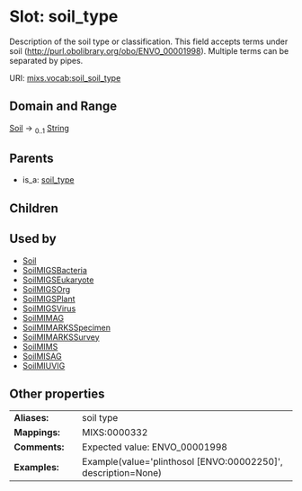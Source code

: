 
# Slot: soil_type


Description of the soil type or classification. This field accepts terms under soil (http://purl.obolibrary.org/obo/ENVO_00001998).  Multiple terms can be separated by pipes.

URI: [mixs.vocab:soil_soil_type](https://w3id.org/mixs/vocab/soil_soil_type)


## Domain and Range

[Soil](Soil.md) &#8594;  <sub>0..1</sub> [String](types/String.md)

## Parents

 *  is_a: [soil_type](soil_type.md)

## Children


## Used by

 * [Soil](Soil.md)
 * [SoilMIGSBacteria](SoilMIGSBacteria.md)
 * [SoilMIGSEukaryote](SoilMIGSEukaryote.md)
 * [SoilMIGSOrg](SoilMIGSOrg.md)
 * [SoilMIGSPlant](SoilMIGSPlant.md)
 * [SoilMIGSVirus](SoilMIGSVirus.md)
 * [SoilMIMAG](SoilMIMAG.md)
 * [SoilMIMARKSSpecimen](SoilMIMARKSSpecimen.md)
 * [SoilMIMARKSSurvey](SoilMIMARKSSurvey.md)
 * [SoilMIMS](SoilMIMS.md)
 * [SoilMISAG](SoilMISAG.md)
 * [SoilMIUVIG](SoilMIUVIG.md)

## Other properties

|  |  |  |
| --- | --- | --- |
| **Aliases:** | | soil type |
| **Mappings:** | | MIXS:0000332 |
| **Comments:** | | Expected value: ENVO_00001998 |
| **Examples:** | | Example(value='plinthosol [ENVO:00002250]', description=None) |

